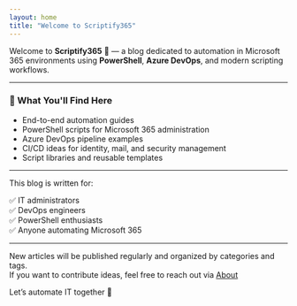 ```yaml
---
layout: home
title: "Welcome to Scriptify365"
---
```


Welcome to **Scriptify365** 👋 — a blog dedicated to automation in Microsoft 365 environments using **PowerShell**, **Azure DevOps**, and modern scripting workflows.

---

### 🧩 What You'll Find Here

- End-to-end automation guides
- PowerShell scripts for Microsoft 365 administration
- Azure DevOps pipeline examples
- CI/CD ideas for identity, mail, and security management
- Script libraries and reusable templates

---

This blog is written for:

✅ IT administrators  
✅ DevOps engineers  
✅ PowerShell enthusiasts  
✅ Anyone automating Microsoft 365

---

New articles will be published regularly and organized by categories and tags.  
If you want to contribute ideas, feel free to reach out via [About](/about/)

Let’s automate IT together 🚀

